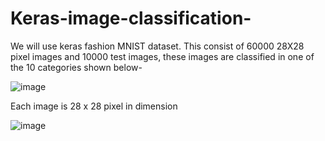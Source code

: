 # Keras-image-classification-
We will use keras fashion MNIST dataset. This consist of 60000 28X28 pixel images and 10000 test images, these images are classified in one of the 10 categories shown below-

![image](https://github.com/patilabhi20/Keras-image-classification-/assets/157373320/7d1e2a60-fbb1-412a-b65d-8edf9a36e149)

Each image is 28 x 28 pixel in dimension

![image](https://github.com/patilabhi20/Keras-image-classification-/assets/157373320/e7304cae-0d15-4026-bfa3-0d41ae5e6802)
